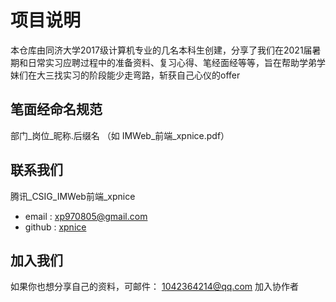 # 项目说明

本仓库由同济大学2017级计算机专业的几名本科生创建，分享了我们在2021届暑期和日常实习应聘过程中的准备资料、复习心得、笔经面经等等，旨在帮助学弟学妹们在大三找实习的阶段能少走弯路，斩获自己心仪的offer
## 笔面经命名规范
部门_岗位_昵称.后缀名 （如 IMWeb_前端_xpnice.pdf）
## 联系我们
腾讯_CSIG_IMWeb前端_xpnice
* email : xp970805@gmail.com 
* github : [xpnice](https://github.com/xpnice)

## 加入我们

如果你也想分享自己的资料，可邮件：
1042364214@qq.com 加入协作者

